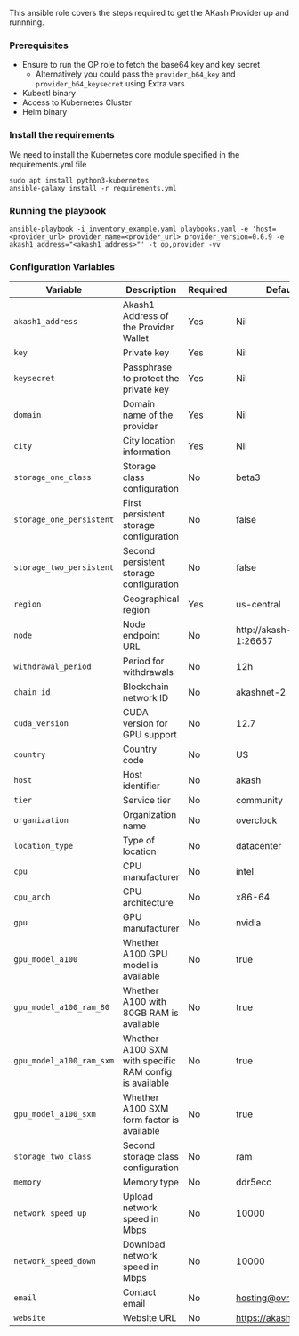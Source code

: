 This ansible role covers the steps required to get the AKash Provider up and runnning.

### Prerequisites
- Ensure to run the OP role to fetch the base64 key and key secret
    - Alternatively you could pass the `provider_b64_key` and `provider_b64_keysecret` using Extra vars
- Kubectl binary
- Access to Kubernetes Cluster
- Helm binary    

### Install the requirements
We need to install the Kubernetes core module specified in the requirements.yml file
```
sudo apt install python3-kubernetes
ansible-galaxy install -r requirements.yml
```

### Running the playbook
```
ansible-playbook -i inventory_example.yaml playbooks.yaml -e 'host=<provider_url> provider_name=<provider_url> provider_version=0.6.9 -e akash1_address="<akash1 address>"' -t op,provider -vv
```

### Configuration Variables

| Variable                 | Description                                                      | Required | Default                  |
|--------------------------|------------------------------------------------------------------|----------|--------------------------|
| `akash1_address`         | Akash1 Address of the Provider Wallet                            | Yes      | Nil                       |
| `key`                    | Private key                                                      | Yes      | Nil                       |
| `keysecret`              | Passphrase to protect the private key                            | Yes      | Nil                       |
| `domain`                 | Domain name of the provider                                      | Yes      | Nil                       |
| `city`                   | City location information                                        | Yes      | Nil                       |
| `storage_one_class`      | Storage class configuration                                      | No       | beta3                     |
| `storage_one_persistent` | First persistent storage configuration                           | No       | false                     |
| `storage_two_persistent` | Second persistent storage configuration                          | No       | false                     |
| `region`                 | Geographical region                                              | Yes      | us-central                |
| `node`                   | Node endpoint URL                                                | No       | http://akash-node-1:26657 |
| `withdrawal_period`      | Period for withdrawals                                           | No       | 12h                       |
| `chain_id`               | Blockchain network ID                                            | No       | akashnet-2                |
| `cuda_version`           | CUDA version for GPU support                                     | No       | 12.7                      |
| `country`                | Country code                                                     | No       | US                        |
| `host`                   | Host identifier                                                  | No       | akash                     |
| `tier`                   | Service tier                                                     | No       | community                 |
| `organization`           | Organization name                                                | No       | overclock                 |
| `location_type`          | Type of location                                                 | No       | datacenter                |
| `cpu`                    | CPU manufacturer                                                 | No       | intel                     |
| `cpu_arch`               | CPU architecture                                                 | No       | x86-64                    |
| `gpu`                    | GPU manufacturer                                                 | No       | nvidia                    |
| `gpu_model_a100`         | Whether A100 GPU model is available                              | No       | true                      |
| `gpu_model_a100_ram_80`  | Whether A100 with 80GB RAM is available                          | No       | true                      |
| `gpu_model_a100_ram_sxm` | Whether A100 SXM with specific RAM config is available           | No       | true                      |
| `gpu_model_a100_sxm`     | Whether A100 SXM form factor is available                        | No       | true                      |
| `storage_two_class`      | Second storage class configuration                               | No       | ram                       |
| `memory`                 | Memory type                                                      | No       | ddr5ecc                   |
| `network_speed_up`       | Upload network speed in Mbps                                     | No       | 10000                     |
| `network_speed_down`     | Download network speed in Mbps                                   | No       | 10000                     |
| `email`                  | Contact email                                                    | No       | hosting@ovrclk.com        |
| `website`                | Website URL                                                      | No       | https://akash.network     |